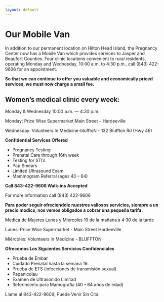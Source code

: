 ```yaml
---
layout: default
---
```


# Our Mobile Van

In addition to our permanent location on Hilton Head Island, the Pregnancy Center now has a Mobile Van which provides services to Jasper and Beaufort Counties.  Four clinic locations convenient to rural residents, operating Monday and Wednesday, 10:00 a.m. to 4:30 p.m., call (843) 422-9606 for an appointment.

**So that we can continue to offer you valuable and economically priced services, we must now charge a small fee.**

## Women’s medical clinic every week:
Monday & Wednesday 10:00 a.m. — 4:30 p.m.

Monday: Price Wise Supermarket Main Street – Hardeeville

Wednesday: Volunteers In Medicine-blufftoN - 132 Bluffton Rd (Hwy 46)

**Confidential Services Offered**

- Pregnancy Testing
- Prenatal Care through 16th week
- Testing for STI’s
- Pap Smears
- Limited Ultrasound Exam
- Mammogram Referral (ages 40 – 64)

**Call 843-422-9606 Walk-ins Accepted**

For more information call (843) 422-9606

**Para poder seguir ofreciendole nuestros valiosos servicios, siempre a un precio modico, nos vemos obligados a cobrar una pequeña tarifa.**

Medica de Mujeres
Lunes y Miercoles 10 de la mañana a 4:30 de la tarde

Lunes: Price Wise Supermarket - Main Street Hardeeville

Miércoles: Volunteers In Medicine - BLUFFTON

**Ofrecemos Los Siguientes Servicios Confidenciales**

- Prueba de Embar
- Cuidado Prenatal hasta la semana 16
- Prueba de ETS (infecciones de transmisión sexual)
- Papanicolau
- Examen de Ultrasonido Limitad
- Referimiento para Mamografia (40 – 64 años de edad)

Llame al 843-422-9606; Puede Venir Sin Cita